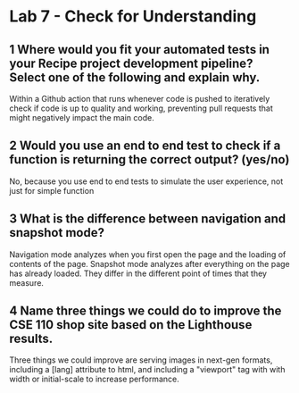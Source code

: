 # Lab 7 - Check for Understanding

## 1 Where would you fit your automated tests in your Recipe project development pipeline? Select one of the following and explain why.
Within a Github action that runs whenever code is pushed to iteratively check if code is up to quality and working, preventing pull requests that might negatively impact the main code.

## 2 Would you use an end to end test to check if a function is returning the correct output? (yes/no)
No, because you use end to end tests to simulate the user experience, not just for simple function

## 3 What is the difference between navigation and snapshot mode?
Navigation mode analyzes when you first open the page and the loading of contents of the page. Snapshot mode analyzes after everything on the page has already loaded. They differ in the different point of times that they measure.

## 4 Name three things we could do to improve the CSE 110 shop site based on the Lighthouse results.
Three things we could improve are serving images in next-gen formats, including a [lang] attribute to html, and including a "viewport" tag with with width or initial-scale to increase performance.


